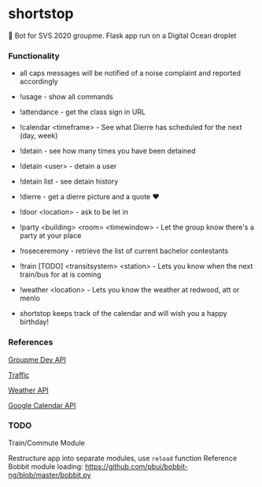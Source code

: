 # shortstop

🤖 Bot for SVS 2020 groupme. Flask app run on a Digital Ocean droplet

### Functionality

- all caps messages will be notified of a noise complaint and reported accordingly
- !usage - show all commands

- !attendance - get the class sign in URL
- !calendar \<timeframe\> - See what Dierre has scheduled for the next <timeframe> (day, week)
- !detain - see how many times you have been detained
- !detain \<user\> - detain a user
- !detain list - see detain history
- !dierre - get a dierre picture and a quote :heart:
- !door \<location\> - ask to be let in
- !party \<building\> \<room\> \<timewindow\> - Let the group know there's a party at your place
- !roseceremony - retrieve the list of current bachelor contestants
- !train [TODO] \<transitsystem\> \<station\> - Lets you know when the next train/bus for <transitsystem> at <station> is coming
- !weather \<location\> - Lets you know the weather at redwood, att or menlo

- shortstop keeps track of the calendar and will wish you a happy birthday!

### References

[Groupme Dev API](https://dev.groupme.com/)

[Traffic](https://511.org/sites/default/files/pdfs/511%20SF%20Bay%20Open%20Data%20Specification%20-%20Transit.pdf)

[Weather API](https://openweathermap.org/api)

[Google Calendar API](https://developers.google.com/calendar/v3/reference)

### TODO

Train/Commute Module

Restructure app into separate modules, use `reload` function
Reference Bobbit module loading: https://github.com/pbui/bobbit-ng/blob/master/bobbit.py
